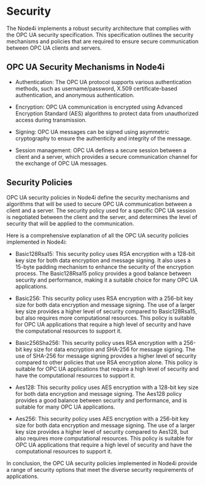 # Security

The Node4i implements a robust security architecture that complies with the OPC UA security specification. This specification outlines the security mechanisms and policies that are required to ensure secure communication between OPC UA clients and servers.

## OPC UA Security Mechanisms in Node4i

- Authentication: The OPC UA protocol supports various authentication methods, such as username/password, X.509 certificate-based authentication, and anonymous authentication.

- Encryption: OPC UA communication is encrypted using Advanced Encryption Standard (AES) algorithms to protect data from unauthorized access during transmission.

- Signing: OPC UA messages can be signed using asymmetric cryptography to ensure the authenticity and integrity of the message.

- Session management: OPC UA defines a secure session between a client and a server, which provides a secure communication channel for the exchange of OPC UA messages.

## Security Policies 

OPC UA security policies in Node4i define the security mechanisms and algorithms that will be used to secure OPC UA communication between a client and a server. The security policy used for a specific OPC UA session is negotiated between the client and the server, and determines the level of security that will be applied to the communication.

Here is a comprehensive explanation of all the OPC UA security policies implemented in Node4i:

- Basic128Rsa15: This security policy uses RSA encryption with a 128-bit key size for both data encryption and message signing. It also uses a 15-byte padding mechanism to enhance the security of the encryption process. The Basic128Rsa15 policy provides a good balance between security and performance, making it a suitable choice for many OPC UA applications.

- Basic256: This security policy uses RSA encryption with a 256-bit key size for both data encryption and message signing. The use of a larger key size provides a higher level of security compared to Basic128Rsa15, but also requires more computational resources. This policy is suitable for OPC UA applications that require a high level of security and have the computational resources to support it.

- Basic256Sha256: This security policy uses RSA encryption with a 256-bit key size for data encryption and SHA-256 for message signing. The use of SHA-256 for message signing provides a higher level of security compared to other policies that use RSA encryption alone. This policy is suitable for OPC UA applications that require a high level of security and have the computational resources to support it.

- Aes128: This security policy uses AES encryption with a 128-bit key size for both data encryption and message signing. The Aes128 policy provides a good balance between security and performance, and is suitable for many OPC UA applications.

- Aes256: This security policy uses AES encryption with a 256-bit key size for both data encryption and message signing. The use of a larger key size provides a higher level of security compared to Aes128, but also requires more computational resources. This policy is suitable for OPC UA applications that require a high level of security and have the computational resources to support it.

In conclusion, the OPC UA security policies implemented in Node4i provide a range of security options that meet the diverse security requirements of applications. 
